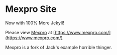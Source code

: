 # Mexpro Site

Now with 100% More Jekyll!

Please view [Mexpro](https://www.mexpro.com/) at [https://www.mexpro.com/](https://www.mexpro.com/)

Mexpro is a fork of Jack's example horrible thinger.